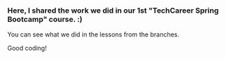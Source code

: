 <h3>Here, I shared the work we did in our 1st "TechCareer Spring Bootcamp" course. :) </h3>

You can see what we did in the lessons from the branches. 

Good coding!
